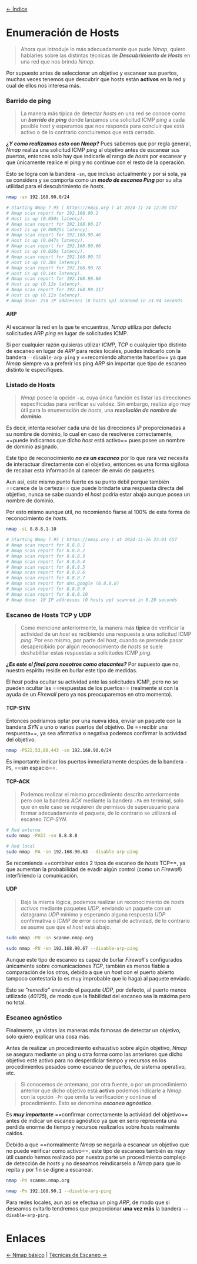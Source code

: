 [<- Índice](../Pentesting.md)
# Enumeración de Hosts

> Ahora que introduje lo más adecuadamente que pude *Nmap*, quiero hablarles sobre las distintas técnicas de ***Descubrimiento de Hosts*** en una red que nos brinda *Nmap*.

Por supuesto antes de seleccionar un objetivo y escanear sus puertos, muchas veces tenemos que descubrir que hosts están **activos** en la red y cual de ellos nos interesa más.

### Barrido de ping

> La manera más típica de detectar *hosts* en una red se conoce como un ***barrido de ping*** donde lanzamos una solicitud ICMP *ping* a cada posible *host* y esperamos que nos responda para concluir que está activo o de lo contrario concluiremos que está cerrado.

***¿Y como realizamos esto con Nmap?*** Pues sabemos que por regla general, *Nmap* realiza una solicitud ICMP *ping* al objetivo antes de escanear sus puertos, entonces solo hay que indicarle el rango de *hosts* por escanear y que únicamente realice el ping y no continue con el resto de la operación.

Esto se logra con la bandera `-sn`, que incluso actualmente y por si sola, ya se considera y se comporta como un ***modo de escaneo Ping*** por su alta utilidad para el descubrimiento de *hosts*.

```bash
nmap -sn 192.168.90.0/24

# Starting Nmap 7.95 ( https://nmap.org ) at 2024-11-24 12:39 CST
# Nmap scan report for 192.168.90.1
# Host is up (0.050s latency).
# Nmap scan report for 192.168.90.17
# Host is up (0.00025s latency).
# Nmap scan report for 192.168.90.46
# Host is up (0.047s latency).
# Nmap scan report for 192.168.90.66
# Host is up (0.026s latency).
# Nmap scan report for 192.168.90.75
# Host is up (0.38s latency).
# Nmap scan report for 192.168.90.78
# Host is up (0.14s latency).
# Nmap scan report for 192.168.90.80
# Host is up (0.13s latency).
# Nmap scan report for 192.168.90.117
# Host is up (0.12s latency).
# Nmap done: 256 IP addresses (8 hosts up) scanned in 23.94 seconds
```

#### ARP

Al escanear la red en la que te encuentras, *Nmap* utiliza por defecto solicitudes ARP *ping* en lugar de solicitudes ICMP.

Si por cualquier razón quisieras utilizar *ICMP*, *TCP* o cualquier tipo distinto de escaneo en lugar de *ARP* para redes locales, puedes indicarlo con la bandera `--disable-arp-ping` y ==recomiendo altamente hacerlo== ya que *Nmap* siempre va a preferir los ping *ARP* sin importar que tipo de escaneo distinto le especifiques.

### Listado de Hosts

> *Nmap* posee la opción `-sL` cuya única función es listar las direcciones específicadas para verificar su validez. Sin embargo, realiza algo muy útil para la enumeración de *hosts*, una ***resolución de nombre de dominio***.

Es decir, intenta resolver cada una de las direcciones *IP* proporcionadas a su nombre de dominio, lo cual en caso de resolverse correctamente, ==puede indicarnos que dicho *host* está activo== pues posee un nombre de dominio asignado.

Este tipo de reconocimiento ***no es un escaneo*** por lo que rara vez necesita de interactuar directamente con el objetivo, entonces es una forma sigilosa de recabar esta información al carecer de envío de paquetes.

Aun así, este mismo punto fuerte es su punto debil porque también ==carece de la certeza== que puede brindarte una respuesta directa del objetivo, nunca se sabe cuando el *host* podría estar abajo aunque posea un nombre de dominio.

Por esto mismo aunque útil, no recomiendo fiarse al 100% de esta forma de reconocimiento de *hosts*.

```bash
nmap -sL 8.8.8.1-10

# Starting Nmap 7.95 ( https://nmap.org ) at 2024-11-26 23:01 CST
# Nmap scan report for 8.8.8.1
# Nmap scan report for 8.8.8.2
# Nmap scan report for 8.8.8.3
# Nmap scan report for 8.8.8.4
# Nmap scan report for 8.8.8.5
# Nmap scan report for 8.8.8.6
# Nmap scan report for 8.8.8.7
# Nmap scan report for dns.google (8.8.8.8)
# Nmap scan report for 8.8.8.9
# Nmap scan report for 8.8.8.10
# Nmap done: 10 IP addresses (0 hosts up) scanned in 0.20 seconds
```

### Escaneo de Hosts TCP y UDP

> Como mencione anteriormente, la manera más **típica** de verificar la actividad de un *host* es recibiendo una respuesta a una solicitud ICMP *ping*. Por eso mismo, por parte del *host*, cuando se pretende pasar desapercibido por algún reconocimiento de *hosts* se suele deshabilitar estas respuestas a solicitudes ICMP *ping*.

***¿Es este el final para nosotros como atacantes?*** Por supuesto que no, nuestro espíritu reside en burlar este tipo de medidas.

El *host* podra ocultar su actividad ante las solicitudes ICMP, pero no se pueden ocultar las ==respuestas de los puertos== (realmente si con la ayuda de un *Firewall* pero ya nos preocuparemos en otro momento).

#### TCP-SYN

Entonces podríamos optar por una nueva idea, enviar un paquete con la bandera *SYN* a uno o varios puertos del objetivo. De ==recibir una respuesta==, ya sea afirmativa o negativa podemos confirmar la actividad del objetivo.

```bash
nmap -PS22,53,80,443 -sn 192.168.90.0/24
```

Es importante indicar los puertos inmediatamente despúes de la bandera `-PS`, ==sin espacio==.

#### TCP-ACK

> Podemos realizar el mismo procedimiento descrito anteriormente pero con la bandera *ACK* mediante la bandera `-PA` en terminal, solo que en este caso se requieren de permisos de superusuario para formar adecuadamente el paquete, de lo contrario se utilizará el escaneo *TCP-SYN*.

```bash
# Red externa
sudo nmap -PA53 -sn 8.8.8.8

# Red local
sudo nmap -PA -sn 192.168.90.63 --disable-arp-ping
```

Se recomienda ==combinar estos 2 tipos de escaneo de *hosts* TCP==, ya que aumentan la probabilidad de evadir algún control (como un *Firewall*) interfiriendo la comunicación.

#### UDP

> Bajo la misma lógica, podemos realizar un reconocimiento de *hosts activos* mediante paquetes *UDP*, enviando un paquete con un datagrama *UDP* mínimo y esperando alguna respuesta *UDP* confirmativa o *ICMP* de error como señal de actividad, de lo contrario se asume que que el *host* está abajo.

```bash
sudo nmap -PU -sn scanme.nmap.org

sudo nmap -PU -sn 192.168.90.67 --disable-arp-ping
```

Aunque este tipo de escaneo es capaz de burlar *Firewall*'s configurados únicamente sobre comunicaciones *TCP*, también es menos fiable a comparación de los otros, debido a que un *host* con el puerto abierto tampoco contestaría (o es muy improbable que lo haga) al paquete enviado.

Esto se *"remedia"* enviando el paquete *UDP*, por defecto, al puerto menos utilizado (*40125*), de modo que la fiabilidad del escaneo sea la máxima pero no total.

### Escaneo agnóstico

Finalmente, ya vistas las maneras más famosas de detectar un objetivo, solo quiero explicar una cosa más.

Antes de realizar un procedimiento exhaustivo sobre algún objetivo, *Nmap* se asegura mediante un ping u otra forma como las anteriores que dicho objetivo esté activo para no desperdiciar tiempo y recursos en los procedimientos pesados como escaneo de puertos, de sistema operativo, etc.

> Si conocemos de antemano, por otra fuente, o por un procedimiento anterior que dicho objetivo está **activo** podemos indicarle a *Nmap* con la opción `-Pn` que omita la verificación y continue el procedimiento. Esto se denomina ***escaneo agnóstico***.

Es ***muy importante*** ==confirmar correctamente la actividad del objetivo== antes de indicar un escaneo agnóstico ya que en serio representa una perdida enorme de tiempo y recursos realizarlos sobre *hosts* realmente caidos.

Debido a que ==normalmente *Nmap* se negaría a escanear un objetivo que no puede verificar como activo==, este tipo de escaneos también es muy útil cuando hemos realizado por nuestra parte un procedimiento complejo de detección de *hosts* y no deseamos reindicarselo a *Nmap* para que lo repita y por fin se digne a escanear.

```bash
nmap -Pn scanme.nmap.org

nmap -Pn 192.168.90.1 --disable-arp-ping
```

Para redes locales, aun así se efectua un ping *ARP*, de modo que si deseamos evitarlo tendremos que proporcionar **una vez más** la bandera `--disable-arp-ping`.

# Enlaces

[<- Nmap básico](Nmap.md) | [Técnicas de Escaneo ->](Nmap-TecnicasEscaneo.md)